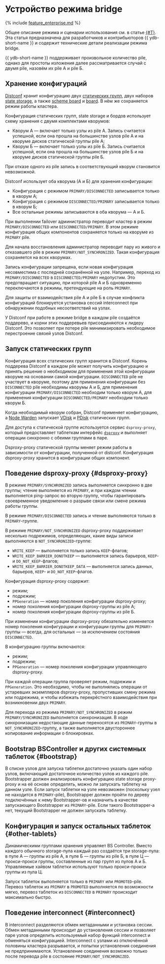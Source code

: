 # Устройство режима bridge

{% include [feature_enterprise.md](../_includes/feature_enterprise.md) %}

Общее описание режима и сценарии использования см. в статье [{#T}](../concepts/bridge.md). Эта статья предназначена для разработчиков и контрибьюторов {{ ydb-short-name }} и содержит технические детали реализации режима bridge.  

{{ ydb-short-name }} поддерживает произвольное количество pile, однако для простоты изложения далее рассматривается случай с двумя pile, назовём их pile А и pile Б.

## Хранение конфигураций  

[Distconf](../concepts/glossary.md#distributed-configuration) хранит конфигурацию двух [статических групп](../concepts/glossary.md#static-group), двух наборов [state storage](../concepts/glossary.md#state-storage), а также [scheme board](../concepts/glossary.md#scheme-board) и [board](../concepts/glossary.md#board). В нём же сохраняется режим работы кластера.  

Конфигурация статических групп, state storage и бордов использует схему хранения с двумя комплектами кворумов:  

  - Кворум А — включает только узлы из pile А. Запись считается успешной, если она прошла на большинстве узлов pile А и на кворуме дисков статической группы pile A;
  - Кворум Б — включает только узлы из pile Б. Запись считается успешной, если она прошла на большинстве узлов pile Б и на кворуме дисков статической группы pile Б.

При отказе одного из pile запись в соответствующий кворум становится невозможной.

Distconf использует оба кворума (А и Б) для хранения конфигурации:  

  - Конфигурация с режимом `PRIMARY/DISCONNECTED` записывается только в кворум А;
  - Конфигурация с режимом `DISCONNECTED/PRIMARY` записывается только в кворум Б;  
  - Все остальные режимы записываются в оба кворума — А и Б.  

При выполнении failover администратор переводит кластер в режим `PRIMARY/DISCONNECTED` или `DISCONNECTED/PRIMARY`. В этом режиме конфигурация общих компонентов сохраняется только на кворуме из `PRIMARY` pile.

Для начала восстановления администратор переводит пару из живого и отказавшего pile в режим `PRIMARY/NOT_SYNCHRONIZED`. Такая конфигурация сохраняется на всех кворумах.

Запись конфигурации запрещена, если новая конфигурация несовместима с последней сохранённой на узле. Например, переход из `PRIMARY/DISCONNECTED` в `DISCONNECTED/PRIMARY` недопустим. Это предотвращает ситуацию, при которой pile А и Б одновременно переключаются в режимы, претендующие на роль `PRIMARY`.

Для защиты от взаимодействия pile А и pile Б в случае конфликта конфигураций блокируется установка сессий interconnect при обнаружении подобных несоответствий на узлах.

У Distconf при работе в режиме bridge в каждом pile создаётся поддерево, и корни этих поддеревьев присоединяются к лидеру Distconf. Это позволяет при потере pile минимизировать необходимое перестроение связей узлов Distconf.

## Запуск статических групп

Конфигурация всех статических групп хранится в Distconf. Корень поддерева Distconf в каждом pile может получить конфигурацию и принять решение о необходимом для применения этой конфигурации кворуме на основании самой конфигурации. `DISCONNECTED` pile не участвует в кворуме, поэтому для применения конфигурации без `DISCONNECTED` pile необходимы кворумы А и Б, для применения конфигурации `PRIMARY/DISCONNECTED` необходим только кворум А, для применения конфигурации `DISCONNECTED/PRIMARY` необходим только кворум Б.

Когда необходимый кворум собран, Distconf применяет конфигурацию, а [Node Warden](../concepts/glossary.md#node-warden) запускает [VDisk](../concepts/glossary.md#vdisk) и [PDisk](../concepts/glossary.md#pdisk) статических групп.

Для доступа к статической группе используется сервис `dsproxy-proxy`, который предоставляет таблеткам интерфейс [`dsproxy`](../concepts/glossary.md#ds-proxy) и выполняет операции синхронно с обеими группами в паре.

Dsproxy-proxy статической группы меняет режим работы в зависимости от конфигурации, полученной от distconf. Конфигурация dsproxy-proxy хранится в конфигурации общих компонент.

## Поведение dsproxy-proxy {#dsproxy-proxy}

В режиме `PRIMARY/SYNCHRONIZED` запись выполняется синхронно в две группы; чтение выполняется из `PRIMARY`, и при каждом чтении выполняется ping-запрос во вторую группу, чтобы гарантировать своевременное уведомление о разрыве связи или смене режима работы группы.

В режиме `PRIMARY/DISCONNECTED` запись и чтение выполняются только в `PRIMARY`-группе.

В режиме `PRIMARY/NOT_SYNCHRONIZED` dsproxy-proxy поддерживает несколько подрежимов, определяющих, какие виды записи выполняются в `NOT_SYNCHRONIZED`-группе:

  - `WRITE_KEEP` — выполняется только запись `KEEP`-флагов;
  - `WRITE_KEEP_BARRIER_DONOTKEEP` — выполняется запись барьеров, `KEEP`- и `DO_NOT_KEEP`-флагов;
  - `WRITE_KEEP_BARRIER_DONOTKEEP_DATA` — выполняется запись данных, барьеров, `KEEP`- и `DO_NOT_KEEP`-флагов.

Конфигурация dsproxy-proxy содержит:

  - режим;
  - подрежим;
  - `PPGeneration` — номер поколения конфигурации dsproxy-proxy;
  - номер поколения конфигурации dsproxy-группы из pile А;
  - номер поколения конфигурации dsproxy-группы из pile Б.

При изменении конфигурации dsproxy-proxy обязательно изменяется номер поколения конфигурации и конфигурации группы для `PRIMARY`-группы — всегда, для остальных — за исключением состояния `DISCONNECTED`.

В конфигурацию группы включаются:

  - режим;
  - подрежим;
  - `PPGeneration` — номер поколения конфигурации управляющего dsproxy-proxy.

При каждой операции группа проверяет режим, подрежим и `PPGeneration`. Это необходимо, чтобы не выполнялись операции от устаревших экземпляров dsproxy-proxy, пропустивших смену режима или подрежима, и чтобы избежать перекрёстного взаимодействия при возникновении двух `PRIMARY`.

Для перехода из режима `PRIMARY/NOT_SYNCHRONIZED` в режим `PRIMARY/SYNCHRONIZED` выполняется синхронизация. В ходе синхронизации недостающие данные переносятся из `PRIMARY`-группы в `NOT_SYNCHRONIZED`-группу, а также выполняется двустороннее копирование информации о блокировках.

## Bootstrap BSController и других системных таблеток {#bootstrap}

В списке узлов для запуска таблетки достаточно указать один набор узлов, включающий достаточное количество узлов из каждого pile. Bootstrapper должен анализировать конфигурацию state storage proxy-proxy и на её основе определять, можно ли запускать таблетку на данном узле. Если запуск таблетки на узле невозможен (поскольку узел не находится в `PRIMARY`-pile), Bootstrapper должен пройти по дереву подключённых к нему Bootstrapper-ов и назначить в качестве запускающего Bootstrapper из `PRIMARY`-pile. Если такого Bootstrapper-а нет, текущий Bootstrapper не должен запускать таблетку.

## Конфигурация и запуск остальных таблеток {#other-tablets}

Динамическими группами хранения управляет BS Controller. Вместо каждого обычного storage-пула каждый раз создаётся три storage-пула: в пуле А — группы из pile А, в пуле Б — группы из pile Б, в пуле Ц — прокси-прокси группы, составленные из пар групп из пулов А и Б. Управляемые хайвом таблетки используют только прокси-прокси группы из пула Ц.

Запуск таблеток выполняется только в `PRIMARY` или `PROMOTED`-pile. Перевоз таблеток из `PRIMARY` в `PROMOTED` выполняется по возможности мягко, перевоз таблеток из `DISCONNECTED` в `PRIMARY` происходит максимально быстро.

## Поведение interconnect {#interconnect}

В interconnect разделяются обмен метаданными и установка сессии.
Обмен метаданными происходит до установления сессии и позволяет паре узлов определить используемый набор функций interconnect и обменяться конфигурацией.
Interconnect с узлами из отключённой половины кластера разрывается, и попытки установления соединения не предпринимаются. Установление соединения возможно только после перевода pile в состояние `PRIMARY/NOT_SYNCHRONIZED`.
